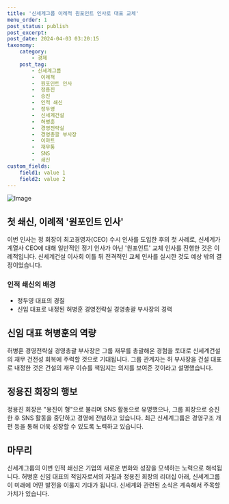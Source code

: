 ```yaml
---
title: '신세계그룹 이례적 원포인트 인사로 대표 교체'
menu_order: 1
post_status: publish
post_excerpt: 
post_date: 2024-04-03 03:20:15
taxonomy:
    category:
        - 경제
    post_tag:
        - 신세계그룹
        -  이례적
        -  원포인트 인사
        -  정용진
        -  승진
        -  인적 쇄신
        -  정두영
        -  신세계건설
        -  허병훈
        -  경영전략실
        -  경영총괄 부사장
        -  이마트
        -  재무통
        -  SNS
        -  쇄신
custom_fields:
    field1: value 1
    field2: value 2
---
```


![Image](https://imgnews.pstatic.net/image/014/2024/04/02/0005165625_001_20240402161210141.jpg?type=w647)

## 첫 쇄신, 이례적 '원포인트 인사'
이번 인사는 정 회장이 최고경영자(CEO) 수시 인사를 도입한 후의 첫 사례로, 신세계가 계열사 CEO에 대해 일반적인 정기 인사가 아닌 '원포인트' 교체 인사를 진행한 것은 이례적입니다. 신세계건설 이사회 이틀 뒤 전격적인 교체 인사를 실시한 것도 예상 밖의 결정이었습니다.
### 인적 쇄신의 배경
- 정두영 대표의 경질
- 신임 대표로 내정된 허병훈 경영전략실 경영총괄 부사장의 경력
## 신임 대표 허병훈의 역량
허병훈 경영전략실 경영총괄 부사장은 그룹 재무를 총괄해온 경험을 토대로 신세계건설의 재무 건전성 회복에 주력할 것으로 기대됩니다. 그룹 관계자는 허 부사장을 건설 대표로 내정한 것은 건설의 재무 이슈를 책임지는 의지를 보여준 것이라고 설명했습니다.
## 정용진 회장의 행보
정용진 회장은 "용진이 형"으로 불리며 SNS 활동으로 유명했으나, 그룹 회장으로 승진한 후 SNS 활동을 중단하고 경영에 전념하고 있습니다. 최근 신세계그룹은 경영구조 개편 등을 통해 더욱 성장할 수 있도록 노력하고 있습니다.
## 마무리
신세계그룹의 이번 인적 쇄신은 기업의 새로운 변화와 성장을 모색하는 노력으로 해석됩니다. 허병훈 신임 대표의 적임자로서의 자질과 정용진 회장의 리더십 아래, 신세계그룹이 미래에 어떤 발전을 이룰지 기대가 됩니다. 신세계와 관련된 소식은 계속해서 주목할 가치가 있습니다.
